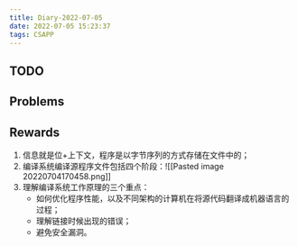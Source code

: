 ```yaml
---
title: Diary-2022-07-05
date: 2022-07-05 15:23:37
tags: CSAPP
---
```


## TODO

## Problems

## Rewards
1. 信息就是位+上下文，程序是以字节序列的方式存储在文件中的；
2. 编译系统编译源程序文件包括四个阶段：![[Pasted image 20220704170458.png]]
3. 理解编译系统工作原理的三个重点：
	 - 如何优化程序性能，以及不同架构的计算机在将源代码翻译成机器语言的过程；
	 - 理解链接时候出现的错误；
	 - 避免安全漏洞。
